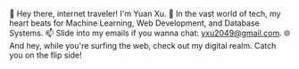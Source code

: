 👋 Hey there, internet traveler! I'm Yuan Xu.
👀 In the vast world of tech, my heart beats for Machine Learning, Web Development, and Database Systems.
📫 Slide into my emails if you wanna chat: yxu2049@gmail.com.
🌐 And hey, while you're surfing the web, check out my digital realm. Catch you on the flip side!
